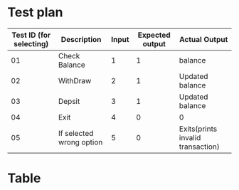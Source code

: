 # Test plan
   | Test ID (for selecting)| Description | Input | Expected output | Actual Output |
| --- | --- | --- | --- | --- |
| 01 | Check Balance | 1  | 1 |  balance|
| 02 | WithDraw | 2 | 1 |  Updated balance |
| 03 | Depsit | 3 | 1 | Updated balance|
| 04 | Exit| 4 | 0 | 0 |
| 05 | If selected wrong option | 5 | 0 | Exits(prints invalid transaction) |

# Table 
   
